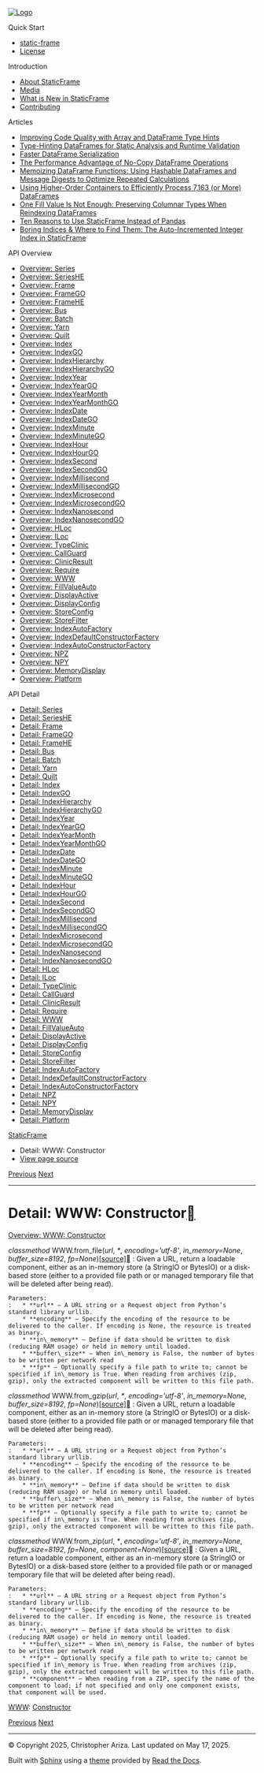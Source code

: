 [![Logo](../_static/sf-logo-web_icon-small.png)](../index.md)

Quick Start

* [static-frame](../readme.md)
* [License](../license.md)

Introduction

* [About StaticFrame](../intro.md)
* [Media](../intro.md#media)
* [What is New in StaticFrame](../new.md)
* [Contributing](../contributing.md)

Articles

* [Improving Code Quality with Array and DataFrame Type Hints](../articles/guard.md)
* [Type-Hinting DataFrames for Static Analysis and Runtime Validation](../articles/ftyping.md)
* [Faster DataFrame Serialization](../articles/serialize.md)
* [The Performance Advantage of No-Copy DataFrame Operations](../articles/no_copy.md)
* [Memoizing DataFrame Functions: Using Hashable DataFrames and Message Digests to Optimize Repeated Calculations](../articles/hash.md)
* [Using Higher-Order Containers to Efficiently Process 7,163 (or More) DataFrames](../articles/uhoc.md)
* [One Fill Value Is Not Enough: Preserving Columnar Types When Reindexing DataFrames](../articles/fill_value.md)
* [Ten Reasons to Use StaticFrame Instead of Pandas](../articles/upgrade.md)
* [Boring Indices & Where to Find Them: The Auto-Incremented Integer Index in StaticFrame](../articles/aiii.md)

API Overview

* [Overview: Series](../api_overview/series.md)
* [Overview: SeriesHE](../api_overview/series_he.md)
* [Overview: Frame](../api_overview/frame.md)
* [Overview: FrameGO](../api_overview/frame_go.md)
* [Overview: FrameHE](../api_overview/frame_he.md)
* [Overview: Bus](../api_overview/bus.md)
* [Overview: Batch](../api_overview/batch.md)
* [Overview: Yarn](../api_overview/yarn.md)
* [Overview: Quilt](../api_overview/quilt.md)
* [Overview: Index](../api_overview/index.md)
* [Overview: IndexGO](../api_overview/index_go.md)
* [Overview: IndexHierarchy](../api_overview/index_hierarchy.md)
* [Overview: IndexHierarchyGO](../api_overview/index_hierarchy_go.md)
* [Overview: IndexYear](../api_overview/index_year.md)
* [Overview: IndexYearGO](../api_overview/index_year_go.md)
* [Overview: IndexYearMonth](../api_overview/index_year_month.md)
* [Overview: IndexYearMonthGO](../api_overview/index_year_month_go.md)
* [Overview: IndexDate](../api_overview/index_date.md)
* [Overview: IndexDateGO](../api_overview/index_date_go.md)
* [Overview: IndexMinute](../api_overview/index_minute.md)
* [Overview: IndexMinuteGO](../api_overview/index_minute_go.md)
* [Overview: IndexHour](../api_overview/index_hour.md)
* [Overview: IndexHourGO](../api_overview/index_hour_go.md)
* [Overview: IndexSecond](../api_overview/index_second.md)
* [Overview: IndexSecondGO](../api_overview/index_second_go.md)
* [Overview: IndexMillisecond](../api_overview/index_millisecond.md)
* [Overview: IndexMillisecondGO](../api_overview/index_millisecond_go.md)
* [Overview: IndexMicrosecond](../api_overview/index_microsecond.md)
* [Overview: IndexMicrosecondGO](../api_overview/index_microsecond_go.md)
* [Overview: IndexNanosecond](../api_overview/index_nanosecond.md)
* [Overview: IndexNanosecondGO](../api_overview/index_nanosecond_go.md)
* [Overview: HLoc](../api_overview/hloc.md)
* [Overview: ILoc](../api_overview/iloc.md)
* [Overview: TypeClinic](../api_overview/type_clinic.md)
* [Overview: CallGuard](../api_overview/call_guard.md)
* [Overview: ClinicResult](../api_overview/clinic_result.md)
* [Overview: Require](../api_overview/require.md)
* [Overview: WWW](../api_overview/www.md)
* [Overview: FillValueAuto](../api_overview/fill_value_auto.md)
* [Overview: DisplayActive](../api_overview/display_active.md)
* [Overview: DisplayConfig](../api_overview/display_config.md)
* [Overview: StoreConfig](../api_overview/store_config.md)
* [Overview: StoreFilter](../api_overview/store_filter.md)
* [Overview: IndexAutoFactory](../api_overview/index_auto_factory.md)
* [Overview: IndexDefaultConstructorFactory](../api_overview/index_default_constructor_factory.md)
* [Overview: IndexAutoConstructorFactory](../api_overview/index_auto_constructor_factory.md)
* [Overview: NPZ](../api_overview/npz.md)
* [Overview: NPY](../api_overview/npy.md)
* [Overview: MemoryDisplay](../api_overview/memory_display.md)
* [Overview: Platform](../api_overview/platform.md)

API Detail

* [Detail: Series](series.md)
* [Detail: SeriesHE](series_he.md)
* [Detail: Frame](frame.md)
* [Detail: FrameGO](frame_go.md)
* [Detail: FrameHE](frame_he.md)
* [Detail: Bus](bus.md)
* [Detail: Batch](batch.md)
* [Detail: Yarn](yarn.md)
* [Detail: Quilt](quilt.md)
* [Detail: Index](index.md)
* [Detail: IndexGO](index_go.md)
* [Detail: IndexHierarchy](index_hierarchy.md)
* [Detail: IndexHierarchyGO](index_hierarchy_go.md)
* [Detail: IndexYear](index_year.md)
* [Detail: IndexYearGO](index_year_go.md)
* [Detail: IndexYearMonth](index_year_month.md)
* [Detail: IndexYearMonthGO](index_year_month_go.md)
* [Detail: IndexDate](index_date.md)
* [Detail: IndexDateGO](index_date_go.md)
* [Detail: IndexMinute](index_minute.md)
* [Detail: IndexMinuteGO](index_minute_go.md)
* [Detail: IndexHour](index_hour.md)
* [Detail: IndexHourGO](index_hour_go.md)
* [Detail: IndexSecond](index_second.md)
* [Detail: IndexSecondGO](index_second_go.md)
* [Detail: IndexMillisecond](index_millisecond.md)
* [Detail: IndexMillisecondGO](index_millisecond_go.md)
* [Detail: IndexMicrosecond](index_microsecond.md)
* [Detail: IndexMicrosecondGO](index_microsecond_go.md)
* [Detail: IndexNanosecond](index_nanosecond.md)
* [Detail: IndexNanosecondGO](index_nanosecond_go.md)
* [Detail: HLoc](hloc.md)
* [Detail: ILoc](iloc.md)
* [Detail: TypeClinic](type_clinic.md)
* [Detail: CallGuard](call_guard.md)
* [Detail: ClinicResult](clinic_result.md)
* [Detail: Require](require.md)
* [Detail: WWW](www.md)
* [Detail: FillValueAuto](fill_value_auto.md)
* [Detail: DisplayActive](display_active.md)
* [Detail: DisplayConfig](display_config.md)
* [Detail: StoreConfig](store_config.md)
* [Detail: StoreFilter](store_filter.md)
* [Detail: IndexAutoFactory](index_auto_factory.md)
* [Detail: IndexDefaultConstructorFactory](index_default_constructor_factory.md)
* [Detail: IndexAutoConstructorFactory](index_auto_constructor_factory.md)
* [Detail: NPZ](npz.md)
* [Detail: NPY](npy.md)
* [Detail: MemoryDisplay](memory_display.md)
* [Detail: Platform](platform.md)

[StaticFrame](../index.md)

* Detail: WWW: Constructor
* [View page source](../_sources/api_detail/www-constructor.rst.txt)

[Previous](require-constructor.md "Detail: Require: Constructor")
[Next](fill_value_auto-constructor.md "Detail: FillValueAuto: Constructor")

---

# Detail: WWW: Constructor[](#detail-www-constructor "Link to this heading")

[Overview: WWW: Constructor](../api_overview/www-constructor.md#api-overview-www-constructor)

*classmethod* WWW.from\_file(*url*, *\**, *encoding='utf-8'*, *in\_memory=None*, *buffer\_size=8192*, *fp=None*)[[source]](../_modules/static_frame/core/www.md#WWW.from_file)[](#static_frame.WWW.from_file "Link to this definition")
:   Given a URL, return a loadable component, either as an in-memory store (a StringIO or BytesIO) or a disk-based store (either to a provided file path or or managed temporary file that will be deleted after being read).

    Parameters:
    :   * **url** – A URL string or a Request object from Python’s standard library urllib.
        * **encoding** – Specify the encoding of the resource to be delivered to the caller. If encoding is None, the resource is treated as binary.
        * **in\_memory** – Define if data should be written to disk (reducing RAM usage) or held in memory until loaded.
        * **buffer\_size** – When in\_memory is False, the number of bytes to be written per network read
        * **fp** – Optionally specify a file path to write to; cannot be specified if in\_memory is True. When reading from archives (zip, gzip), only the extracted component will be written to this file path.

*classmethod* WWW.from\_gzip(*url*, *\**, *encoding='utf-8'*, *in\_memory=None*, *buffer\_size=8192*, *fp=None*)[[source]](../_modules/static_frame/core/www.md#WWW.from_gzip)[](#static_frame.WWW.from_gzip "Link to this definition")
:   Given a URL, return a loadable component, either as an in-memory store (a StringIO or BytesIO) or a disk-based store (either to a provided file path or or managed temporary file that will be deleted after being read).

    Parameters:
    :   * **url** – A URL string or a Request object from Python’s standard library urllib.
        * **encoding** – Specify the encoding of the resource to be delivered to the caller. If encoding is None, the resource is treated as binary.
        * **in\_memory** – Define if data should be written to disk (reducing RAM usage) or held in memory until loaded.
        * **buffer\_size** – When in\_memory is False, the number of bytes to be written per network read
        * **fp** – Optionally specify a file path to write to; cannot be specified if in\_memory is True. When reading from archives (zip, gzip), only the extracted component will be written to this file path.

*classmethod* WWW.from\_zip(*url*, *\**, *encoding='utf-8'*, *in\_memory=None*, *buffer\_size=8192*, *fp=None*, *component=None*)[[source]](../_modules/static_frame/core/www.md#WWW.from_zip)[](#static_frame.WWW.from_zip "Link to this definition")
:   Given a URL, return a loadable component, either as an in-memory store (a StringIO or BytesIO) or a disk-based store (either to a provided file path or or managed temporary file that will be deleted after being read).

    Parameters:
    :   * **url** – A URL string or a Request object from Python’s standard library urllib.
        * **encoding** – Specify the encoding of the resource to be delivered to the caller. If encoding is None, the resource is treated as binary.
        * **in\_memory** – Define if data should be written to disk (reducing RAM usage) or held in memory until loaded.
        * **buffer\_size** – When in\_memory is False, the number of bytes to be written per network read
        * **fp** – Optionally specify a file path to write to; cannot be specified if in\_memory is True. When reading from archives (zip, gzip), only the extracted component will be written to this file path.
        * **component** – When reading from a ZIP, specify the name of the component to load; if not specified and only one component exists, that component will be used.

[WWW](www.md#api-detail-www): [Constructor](#api-detail-www-constructor)

[Previous](require-constructor.md "Detail: Require: Constructor")
[Next](fill_value_auto-constructor.md "Detail: FillValueAuto: Constructor")

---

© Copyright 2025, Christopher Ariza.
Last updated on May 17, 2025.

Built with [Sphinx](https://www.sphinx-doc.org/) using a
[theme](https://github.com/readthedocs/sphinx_rtd_theme)
provided by [Read the Docs](https://readthedocs.org).